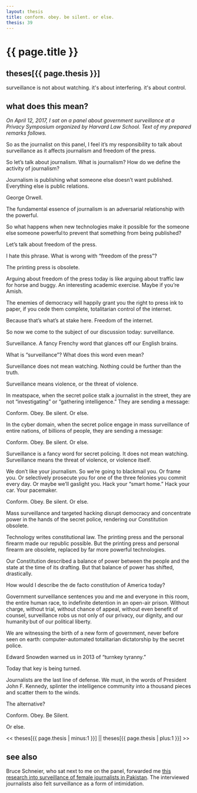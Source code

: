 ```yaml
---
layout: thesis
title: conform. obey. be silent. or else.
thesis: 39
---
```


<h1 id="html">{{ page.title }}</h1>

<h2 id="html">theses[{{ page.thesis }}]</h2>

surveillance is not about watching. it's about interfering. it's about control.

<h2 id="html">what does this mean?</h2>

*On April 12, 2017, I sat on a panel about government surveillance at a Privacy Symposium organized by Harvard Law School. Text of my prepared remarks follows.*

So as the journalist on this panel, I feel it’s my responsibility to talk about surveillance as it affects journalism and freedom of the press.

So let’s talk about journalism. What is journalism? How do we define the activity of journalism?

Journalism is publishing what someone else doesn’t want published. Everything else is public relations.

George Orwell.

The fundamental essence of journalism is an adversarial relationship with the powerful.

So what happens when new technologies make it possible for the someone else  someone powerful  to prevent that something from being published?

Let’s talk about freedom of the press.

I hate this phrase. What is wrong with “freedom of the press”?

The printing press is obsolete.

Arguing about freedom of the press today is like arguing about traffic law for horse and buggy. An interesting academic exercise. Maybe if you’re Amish.

The enemies of democracy will happily grant you the right to press ink to paper, if you cede them complete, totalitarian control of the internet.

Because that’s what’s at stake here. Freedom of the internet.

So now we come to the subject of our discussion today: surveillance.

Surveillance. A fancy Frenchy word that glances off our English brains.

What is “surveillance”? What does this word even mean?

Surveillance does not mean watching. Nothing could be further than the truth.

Surveillance means violence, or the threat of violence.

In meatspace, when the secret police stalk a journalist in the street, they are not “investigating” or “gathering intelligence.” They are sending a message:

Conform. Obey. Be silent. Or else.

In the cyber domain, when the secret police engage in mass surveillance of entire nations, of billions of people, they are sending a message:

Conform. Obey. Be silent. Or else.

Surveillance is a fancy word for secret policing. It does not mean watching. Surveillance means the threat of violence, or violence itself.

We don’t like your journalism. So we’re going to blackmail you. Or frame you. Or selectively prosecute you for one of the three felonies you commit every day. Or maybe we’ll gaslight you. Hack your “smart home.” Hack your car. Your pacemaker.

Conform. Obey. Be silent. Or else.

Mass surveillance and targeted hacking disrupt democracy and concentrate power in the hands of the secret police, rendering our Constitution obsolete.

Technology writes constitutional law. The printing press and the personal firearm made our republic possible. But the printing press and personal firearm are obsolete, replaced by far more powerful technologies.

Our Constitution described a balance of power between the people and the state at the time of its drafting. But that balance of power has shifted, drastically.

How would I describe the de facto constitution of America today?

Government surveillance sentences you and me and everyone in this room, the entire human race, to indefinite detention in an open-air prison. Without charge, without trial, without chance of appeal, without even benefit of counsel, surveillance robs us not only of our privacy, our dignity, and our humanity  but of our political liberty.

We are witnessing the birth of a new form of government, never before seen on earth: computer-automated totalitarian dictatorship by the secret police.

Edward Snowden warned us in 2013 of “turnkey tyranny.”

Today that key is being turned.

Journalists are the last line of defense. We must, in the words of President John F. Kennedy, splinter the intelligence community into a thousand pieces and scatter them to the winds.

The alternative?

Conform. Obey. Be Silent.

Or else.

\<\< theses[{{ page.thesis | minus:1 }}]  ||  theses[{{ page.thesis | plus:1 }}] \>\>

<h2 id="html">see also</h2>

Bruce Schneier, who sat next to me on the panel, forwarded me [this research into surveillance of female journalists in Pakistan](http://digitalrightsfoundation.pk/wp-content/uploads/2017/02/Surveillance-of-Female-Journalists-in-Pakistan-1.pdf). The interviewed journalists also felt surveillance as a form of intimidation.

